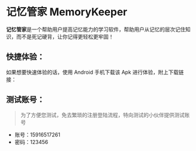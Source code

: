 # 记忆管家 MemoryKeeper

**记忆管家**是一个帮助用户提高记忆能力的学习软件，帮助用户从记忆的层次记住知识，而不是死记硬背，让你记得更轻松更牢固！

##  快捷体验：

如果想要快速体验的话，使用 Android 手机下载该 Apk 进行体验，附上下载链接：

## 测试账号：

> 为了方便您测试，免去繁琐的注册登陆流程，特向测试的小伙伴提供测试账号

- 账号：15916517261
- 密码：123456

